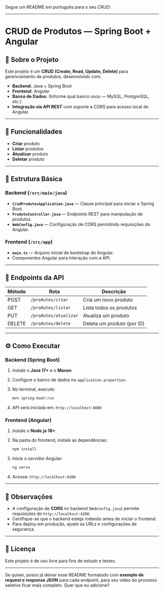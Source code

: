 Segue um README em português para o seu CRUD:

---

# CRUD de Produtos — Spring Boot + Angular

## 📌 Sobre o Projeto

Este projeto é um **CRUD (Create, Read, Update, Delete)** para gerenciamento de produtos, desenvolvido com:

* **Backend:** Java + Spring Boot
* **Frontend:** Angular
* **Banco de Dados:** (Informe qual banco usou — MySQL, PostgreSQL, etc.)
* **Integração via API REST** com suporte a CORS para acesso local do Angular.

---

## 🚀 Funcionalidades

* **Criar** produto
* **Listar** produtos
* **Atualizar** produto
* **Deletar** produto

---

## 📂 Estrutura Básica

### Backend (`/src/main/java`)

* **`CrudProdutosApplication.java`** — Classe principal para iniciar o Spring Boot.
* **`ProdutoController.java`** — Endpoints REST para manipulação de produtos.
* **`WebConfig.java`** — Configuração de CORS permitindo requisições do Angular.

### Frontend (`/src/app`)

* **`main.ts`** — Arquivo inicial de bootstrap do Angular.
* Componentes Angular para interação com a API.

---

## 🔗 Endpoints da API

| Método | Rota                  | Descrição                  |
| ------ | --------------------- | -------------------------- |
| POST   | `/produtos/criar`     | Cria um novo produto       |
| GET    | `/produtos/listar`    | Lista todos os produtos    |
| PUT    | `/produtos/atualizar` | Atualiza um produto        |
| DELETE | `/produtos/delete`    | Deleta um produto (por ID) |

---

## ⚙️ Como Executar

### Backend (Spring Boot)

1. Instale o **Java 17+** e o **Maven**.
2. Configure o banco de dados no `application.properties`.
3. No terminal, execute:

   ```bash
   mvn spring-boot:run
   ```
4. API será iniciada em: `http://localhost:8080`

### Frontend (Angular)

1. Instale o **Node.js 18+**.
2. Na pasta do frontend, instale as dependências:

   ```bash
   npm install
   ```
3. Inicie o servidor Angular:

   ```bash
   ng serve
   ```
4. Acesse: `http://localhost:4200`

---

## 📌 Observações

* A configuração de **CORS** no backend (`WebConfig.java`) permite requisições do `http://localhost:4200`.
* Certifique-se que o backend esteja rodando antes de iniciar o frontend.
* Para deploy em produção, ajuste as URLs e configurações de segurança.

---

## 📜 Licença

Este projeto é de uso livre para fins de estudo e testes.

---

Se quiser, posso já deixar esse README formatado com **exemplo de request e response JSON** para cada endpoint, para seu vídeo do processo seletivo ficar mais completo. Quer que eu adicione?
